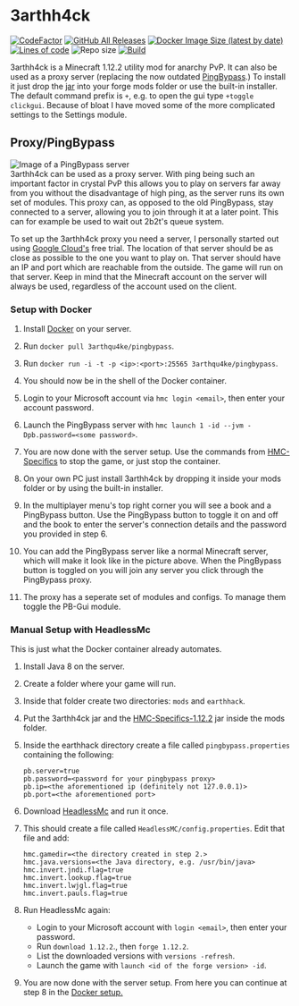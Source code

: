 # 3arthh4ck

[![CodeFactor](https://www.codefactor.io/repository/github/3arthqu4ke/3arthh4ck/badge/main)](https://www.codefactor.io/repository/github/3arthqu4ke/3arthh4ck/overview/main)
[![GitHub All Releases](https://img.shields.io/github/downloads/3arthqu4ke/3arthh4ck/total.svg)](https://github.com/3arthqu4ke/3arthh4ck/releases)
[![Docker Image Size (latest by date)](https://img.shields.io/docker/image-size/3arthqu4ke/pingbypass?logo=docker)](https://hub.docker.com/r/3arthqu4ke/pingbypass)
[![Lines of code](docs/loc.svg)](https://tokei.rs/b1/github/3arthqu4ke/3arthh4ck?category=code)
![Repo size](https://img.shields.io/github/repo-size/3arthqu4ke/3arthh4ck.svg)
[![Build](https://github.com/3arthqu4ke/3arthh4ck/actions/workflows/gradle-publish.yml/badge.svg)](https://github.com/3arthqu4ke/3arthh4ck/actions)

3arthh4ck is a Minecraft 1.12.2 utility mod for anarchy PvP. It can also be used as a proxy server
(replacing the now outdated [PingBypass](https://github.com/3arthqu4ke/PingBypass).) To install it just drop the
[jar](https://github.com/3arthqu4ke/3arthh4ck/releases/latest) into your forge mods folder or use the built-in installer.
The default command prefix is `+`, e.g. to open the gui type `+toggle clickgui`.
Because of bloat I have moved some of the more complicated settings to the Settings module.

## Proxy/PingBypass
![Image of a PingBypass server](docs/pingbypass.png)  
3arthh4ck can be used as a proxy server. With ping being such an important factor in crystal PvP this allows you to play
on servers far away from you without the disadvantage of high ping, as the server runs its own set of modules.
This proxy can, as opposed to the old PingBypass, stay connected to a server, allowing you to join through it at a later
point. This can for example be used to wait out 2b2t's queue system.

To set up the 3arthh4ck proxy you need a server, I personally started out using [Google Cloud's](https://cloud.google.com/)
free trial. The location of that server should be as close as possible to the one you want to play on. That server should 
have an IP and port which are reachable from the outside. The game will run on that server. Keep in mind that the Minecraft
account on the server will always be used, regardless of the account used on the client.

### Setup with Docker
1.  Install [Docker](https://docs.docker.com/engine/install/) on your server.

2.  Run `docker pull 3arthqu4ke/pingbypass`.

3.  Run `docker run -i -t -p <ip>:<port>:25565 3arthqu4ke/pingbypass`.

4.  You should now be in the shell of the Docker container.

5.  Login to your Microsoft account via `hmc login <email>`, then enter your account password.

6.  Launch the PingBypass server with `hmc launch 1 -id --jvm -Dpb.password=<some password>`.

7.  You are now done with the server setup. Use the commands from
    [HMC-Specifics](https://github.com/3arthqu4ke/HMC-Specifics) to stop the game, or just stop the container.

8.  On your own PC just install 3arthh4ck by dropping it inside your mods folder or by using the built-in installer. 

9.  In the multiplayer menu's top right corner you will see a book and a PingBypass button. Use the PingBypass button to
     toggle it on and off and the book to enter the server's connection details and the password you provided in step 6.

10. You can add the PingBypass server like a normal Minecraft server, which will make it look like in the picture above.
     When the PingBypass button is toggled on you will join any server you click through the PingBypass proxy.

11. The proxy has a seperate set of modules and configs. To manage them toggle the PB-Gui module. 

### Manual Setup with HeadlessMc
This is just what the Docker container already automates.

1.  Install Java 8 on the server.

2.  Create a folder where your game will run.

3.  Inside that folder create two directories: `mods` and `earthhack`.

4.  Put the 3arthh4ck jar and the [HMC-Specifics-1.12.2](https://github.com/3arthqu4ke/HMC-Specifics/releases/tag/1.0.3) 
    jar inside the mods folder.

5.  Inside the earthhack directory create a file called `pingbypass.properties` containing the following:
    ```properties
    pb.server=true
    pb.password=<password for your pingbypass proxy>
    pb.ip=<the aforementioned ip (definitely not 127.0.0.1)>
    pb.port=<the aforementioned port>
    ```

6.  Download [HeadlessMc](https://github.com/3arthqu4ke/HeadlessMc) and run it once.

7.  This should create a file called `HeadlessMC/config.properties`. Edit that file and add:
    ```properties
    hmc.gamedir=<the directory created in step 2.>
    hmc.java.versions=<the Java directory, e.g. /usr/bin/java>
    hmc.invert.jndi.flag=true
    hmc.invert.lookup.flag=true
    hmc.invert.lwjgl.flag=true
    hmc.invert.pauls.flag=true
    ```

8.  Run HeadlessMc again:
    * Login to your Microsoft account with `login <email>`, then enter your password.
    * Run `download 1.12.2`., then `forge 1.12.2`.
    * List the downloaded versions with `versions -refresh`.
    * Launch the game with `launch <id of the forge version> -id`.

9.  You are now done with the server setup. From here you can continue at step 8 in the [Docker setup.](https://github.com/browsky300/3arthh4ck-readme-changes#setup-with-docker) 
